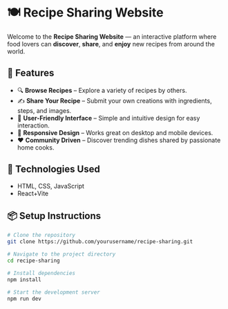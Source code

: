 # 🍽️ Recipe Sharing Website

Welcome to the **Recipe Sharing Website** — an interactive platform where food lovers can **discover**, **share**, and **enjoy** new recipes from around the world.

## 🌟 Features

- 🔍 **Browse Recipes** – Explore a variety of recipes by others.
- ✍️ **Share Your Recipe** – Submit your own creations with ingredients, steps, and images.
- 💬 **User-Friendly Interface** – Simple and intuitive design for easy interaction.
- 📱 **Responsive Design** – Works great on desktop and mobile devices.
- ❤️ **Community Driven** – Discover trending dishes shared by passionate home cooks.

## 🚀 Technologies Used

- HTML, CSS, JavaScript
- React+Vite

## 📦 Setup Instructions

```bash
# Clone the repository
git clone https://github.com/yourusername/recipe-sharing.git

# Navigate to the project directory
cd recipe-sharing

# Install dependencies
npm install

# Start the development server
npm run dev
